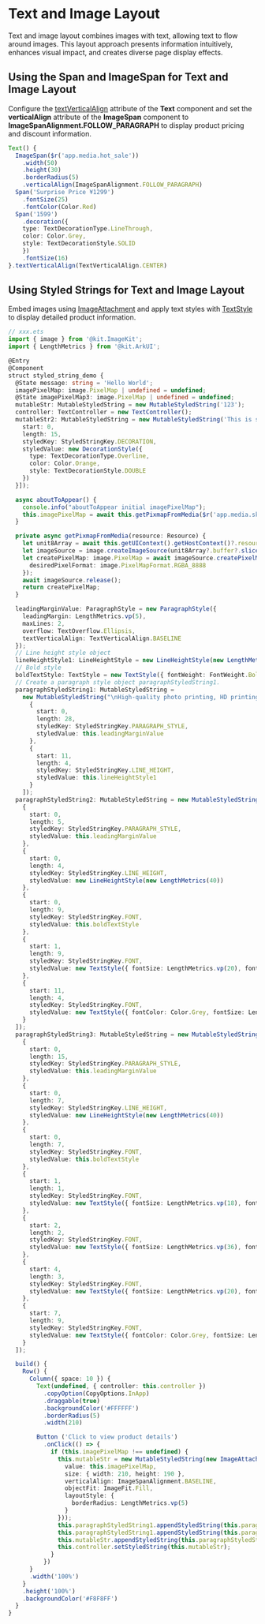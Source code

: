 # Text and Image Layout
<!--Kit: ArkUI-->
<!--Subsystem: ArkUI-->
<!--Owner: @xiangyuan6-->
<!--Designer: @pssea-->
<!--Tester: @jiaoaozihao-->
<!--Adviser: @HelloCrease-->

Text and image layout combines images with text, allowing text to flow around images. This layout approach presents information intuitively, enhances visual impact, and creates diverse page display effects.

## Using the Span and ImageSpan for Text and Image Layout

Configure the [textVerticalAlign](../reference/apis-arkui/arkui-ts/ts-basic-components-text.md#textverticalalign20) attribute of the **Text** component and set the **verticalAlign** attribute of the **ImageSpan** component to **ImageSpanAlignment.FOLLOW_PARAGRAPH** to display product pricing and discount information.

```ts
Text() {
  ImageSpan($r('app.media.hot_sale'))
    .width(50)
    .height(30)
    .borderRadius(5)
    .verticalAlign(ImageSpanAlignment.FOLLOW_PARAGRAPH)
  Span('Surprise Price ¥1299')
    .fontSize(25)
    .fontColor(Color.Red)
  Span('1599')
    .decoration({
    type: TextDecorationType.LineThrough,
    color: Color.Grey,
    style: TextDecorationStyle.SOLID
    })
    .fontSize(16)
}.textVerticalAlign(TextVerticalAlign.CENTER)
```



## Using Styled Strings for Text and Image Layout

Embed images using [ImageAttachment](../reference/apis-arkui/arkui-ts/ts-universal-styled-string.md#imageattachment) and apply text styles with [TextStyle](../reference/apis-arkui/arkui-ts/ts-universal-styled-string.md#textstyle) to display detailed product information.

```ts
// xxx.ets
import { image } from '@kit.ImageKit';
import { LengthMetrics } from '@kit.ArkUI';

@Entry
@Component
struct styled_string_demo {
  @State message: string = 'Hello World';
  imagePixelMap: image.PixelMap | undefined = undefined;
  @State imagePixelMap3: image.PixelMap | undefined = undefined;
  mutableStr: MutableStyledString = new MutableStyledString('123');
  controller: TextController = new TextController();
  mutableStr2: MutableStyledString = new MutableStyledString('This is set decoration line style to the mutableStr2', [{
    start: 0,
    length: 15,
    styledKey: StyledStringKey.DECORATION,
    styledValue: new DecorationStyle({
      type: TextDecorationType.Overline,
      color: Color.Orange,
      style: TextDecorationStyle.DOUBLE
    })
  }]);

  async aboutToAppear() {
    console.info("aboutToAppear initial imagePixelMap");
    this.imagePixelMap = await this.getPixmapFromMedia($r('app.media.sky'));
  }

  private async getPixmapFromMedia(resource: Resource) {
    let unit8Array = await this.getUIContext().getHostContext()?.resourceManager?.getMediaContent(resource.id);
    let imageSource = image.createImageSource(unit8Array?.buffer?.slice(0, unit8Array?.buffer?.byteLength));
    let createPixelMap: image.PixelMap = await imageSource.createPixelMap({
      desiredPixelFormat: image.PixelMapFormat.RGBA_8888
    });
    await imageSource.release();
    return createPixelMap;
  }

  leadingMarginValue: ParagraphStyle = new ParagraphStyle({
    leadingMargin: LengthMetrics.vp(5),
    maxLines: 2,
    overflow: TextOverflow.Ellipsis,
    textVerticalAlign: TextVerticalAlign.BASELINE
  });
  // Line height style object
  lineHeightStyle1: LineHeightStyle = new LineHeightStyle(new LengthMetrics(24));
  // Bold style
  boldTextStyle: TextStyle = new TextStyle({ fontWeight: FontWeight.Bold });
  // Create a paragraph style object paragraphStyledString1.
  paragraphStyledString1: MutableStyledString =
    new MutableStyledString("\nHigh-quality photo printing, HD printing in 3/4/5/6-inch sizes with free shipping and lamination, quality guaranteed,", [
      {
        start: 0,
        length: 28,
        styledKey: StyledStringKey.PARAGRAPH_STYLE,
        styledValue: this.leadingMarginValue
      },
      {
        start: 11,
        length: 4,
        styledKey: StyledStringKey.LINE_HEIGHT,
        styledValue: this.lineHeightStyle1
      }
    ]);
  paragraphStyledString2: MutableStyledString = new MutableStyledString("\nLimited-time direct discount of ¥5.15, limited quantity with free gift", [
    {
      start: 0,
      length: 5,
      styledKey: StyledStringKey.PARAGRAPH_STYLE,
      styledValue: this.leadingMarginValue
    },
    {
      start: 0,
      length: 4,
      styledKey: StyledStringKey.LINE_HEIGHT,
      styledValue: new LineHeightStyle(new LengthMetrics(40))
    },
    {
      start: 0,
      length: 9,
      styledKey: StyledStringKey.FONT,
      styledValue: this.boldTextStyle
    },
    {
      start: 1,
      length: 9,
      styledKey: StyledStringKey.FONT,
      styledValue: new TextStyle({ fontSize: LengthMetrics.vp(20), fontColor: Color.Red })
    },
    {
      start: 11,
      length: 4,
      styledKey: StyledStringKey.FONT,
      styledValue: new TextStyle({ fontColor: Color.Grey, fontSize: LengthMetrics.vp(14) })
    }
  ]);
  paragraphStyledString3: MutableStyledString = new MutableStyledString("\n¥22.50, Sales Volume 4 Million+", [
    {
      start: 0,
      length: 15,
      styledKey: StyledStringKey.PARAGRAPH_STYLE,
      styledValue: this.leadingMarginValue
    },
    {
      start: 0,
      length: 7,
      styledKey: StyledStringKey.LINE_HEIGHT,
      styledValue: new LineHeightStyle(new LengthMetrics(40))
    },
    {
      start: 0,
      length: 7,
      styledKey: StyledStringKey.FONT,
      styledValue: this.boldTextStyle
    },
    {
      start: 1,
      length: 1,
      styledKey: StyledStringKey.FONT,
      styledValue: new TextStyle({ fontSize: LengthMetrics.vp(18), fontColor: Color.Red })
    },
    {
      start: 2,
      length: 2,
      styledKey: StyledStringKey.FONT,
      styledValue: new TextStyle({ fontSize: LengthMetrics.vp(36), fontColor: Color.Red })
    },
    {
      start: 4,
      length: 3,
      styledKey: StyledStringKey.FONT,
      styledValue: new TextStyle({ fontSize: LengthMetrics.vp(20), fontColor: Color.Red })
    },
    {
      start: 7,
      length: 9,
      styledKey: StyledStringKey.FONT,
      styledValue: new TextStyle({ fontColor: Color.Grey, fontSize: LengthMetrics.vp(14) })
    }
  ]);

  build() {
    Row() {
      Column({ space: 10 }) {
        Text(undefined, { controller: this.controller })
          .copyOption(CopyOptions.InApp)
          .draggable(true)
          .backgroundColor('#FFFFFF')
          .borderRadius(5)
          .width(210)

        Button ('Click to view product details')
          .onClick(() => {
            if (this.imagePixelMap !== undefined) {
              this.mutableStr = new MutableStyledString(new ImageAttachment({
                value: this.imagePixelMap,
                size: { width: 210, height: 190 },
                verticalAlign: ImageSpanAlignment.BASELINE,
                objectFit: ImageFit.Fill,
                layoutStyle: {
                  borderRadius: LengthMetrics.vp(5)
                }
              }));
              this.paragraphStyledString1.appendStyledString(this.paragraphStyledString2);
              this.paragraphStyledString1.appendStyledString(this.paragraphStyledString3);
              this.mutableStr.appendStyledString(this.paragraphStyledString1);
              this.controller.setStyledString(this.mutableStr);
            }
          })
      }
      .width('100%')
    }
    .height('100%')
    .backgroundColor('#F8F8FF')
  }
}
```


